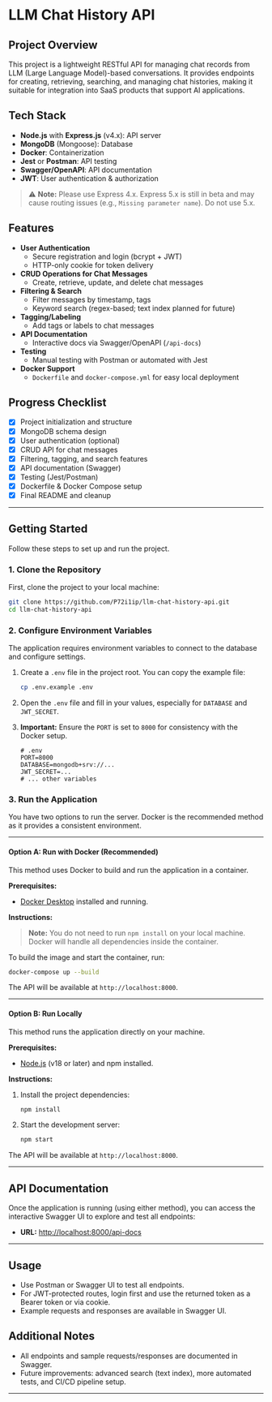 # LLM Chat History API

## Project Overview

This project is a lightweight RESTful API for managing chat records from LLM (Large Language Model)-based conversations. It provides endpoints for creating, retrieving, searching, and managing chat histories, making it suitable for integration into SaaS products that support AI applications.

## Tech Stack

- **Node.js** with **Express.js** (v4.x): API server
- **MongoDB** (Mongoose): Database
- **Docker**: Containerization
- **Jest** or **Postman**: API testing
- **Swagger/OpenAPI**: API documentation
- **JWT**: User authentication & authorization

> ⚠️ **Note:** Please use Express 4.x. Express 5.x is still in beta and may cause routing issues (e.g., `Missing parameter name`). Do not use 5.x.

## Features

- **User Authentication**
  - Secure registration and login (bcrypt + JWT)
  - HTTP-only cookie for token delivery
- **CRUD Operations for Chat Messages**
  - Create, retrieve, update, and delete chat messages
- **Filtering & Search**
  - Filter messages by timestamp, tags
  - Keyword search (regex-based; text index planned for future)
- **Tagging/Labeling**
  - Add tags or labels to chat messages
- **API Documentation**
  - Interactive docs via Swagger/OpenAPI (`/api-docs`)
- **Testing**
  - Manual testing with Postman or automated with Jest
- **Docker Support**
  - `Dockerfile` and `docker-compose.yml` for easy local deployment

## Progress Checklist

- [x] Project initialization and structure
- [x] MongoDB schema design
- [x] User authentication (optional)
- [x] CRUD API for chat messages
- [x] Filtering, tagging, and search features
- [x] API documentation (Swagger)
- [x] Testing (Jest/Postman)
- [x] Dockerfile & Docker Compose setup
- [x] Final README and cleanup

---

## Getting Started

Follow these steps to set up and run the project.

### 1. Clone the Repository

First, clone the project to your local machine:

```bash
git clone https://github.com/P72i1ip/llm-chat-history-api.git
cd llm-chat-history-api
```

### 2. Configure Environment Variables

The application requires environment variables to connect to the database and configure settings.

1. Create a `.env` file in the project root. You can copy the example file:

   ```bash
   cp .env.example .env
   ```

2. Open the `.env` file and fill in your values, especially for `DATABASE` and `JWT_SECRET`.
3. **Important:** Ensure the `PORT` is set to `8000` for consistency with the Docker setup.

   ```dotenv
   # .env
   PORT=8000
   DATABASE=mongodb+srv://...
   JWT_SECRET=...
   # ... other variables
   ```

### 3. Run the Application

You have two options to run the server. Docker is the recommended method as it provides a consistent environment.

---

#### Option A: Run with Docker (Recommended)

This method uses Docker to build and run the application in a container.

**Prerequisites:**

- [Docker Desktop](https://www.docker.com/products/docker-desktop/) installed and running.

**Instructions:**

> **Note:** You do not need to run `npm install` on your local machine. Docker will handle all dependencies inside the container.

To build the image and start the container, run:

```bash
docker-compose up --build
```

The API will be available at `http://localhost:8000`.

---

#### Option B: Run Locally

This method runs the application directly on your machine.

**Prerequisites:**

- [Node.js](https://nodejs.org/) (v18 or later) and npm installed.

**Instructions:**

1. Install the project dependencies:

   ```bash
   npm install
   ```

2. Start the development server:

   ```bash
   npm start
   ```

The API will be available at `http://localhost:8000`.

---

## API Documentation

Once the application is running (using either method), you can access the interactive Swagger UI to explore and test all endpoints:

- **URL:** [http://localhost:8000/api-docs](http://localhost:8000/api-docs)

---

## Usage

- Use Postman or Swagger UI to test all endpoints.
- For JWT-protected routes, login first and use the returned token as a Bearer token or via cookie.
- Example requests and responses are available in Swagger UI.

## Additional Notes

- All endpoints and sample requests/responses are documented in Swagger.
- Future improvements: advanced search (text index), more automated tests, and CI/CD pipeline setup.

---
